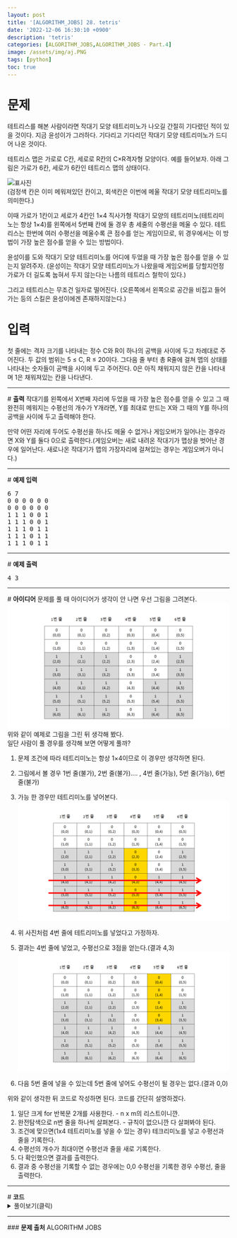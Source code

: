```yaml
---
layout: post
title: '[ALGORITHM_JOBS] 28. tetris'
date: '2022-12-06 16:30:10 +0900'
description: 'tetris'
categories: [ALGORITHM_JOBS,ALGORITHM_JOBS - Part.4]
image: /assets/img/aj.PNG
tags: [python]
toc: true
---
```

# <b>문제</b>
테트리스를 해본 사람이라면 작대기 모양 테트리미노가 나오길 간절히 기다렸던 적이 있을 것이다. 지금 윤성이가 그러하다. 기다리고 기다리던 작대기 모양 테트리미노가 드디어 나온 것이다.

테트리스 맵은 가로로 C칸, 세로로 R칸의 C×R격자형 모양이다. 예를 들어보자. 아래 그림은 가로가 6칸, 세로가 6칸인 테트리스 맵의 상태이다.

<img src="https://alms-problem.s3.ap-northeast-2.amazonaws.com/TetrismapEx.jpg" alt="표사진"><br>
(검정색 칸은 이미 메워져있던 칸이고, 회색칸은 이번에 메울 작대기 모양 테트리미노를 의미한다.)

이때 가로가 1칸이고 세로가 4칸인 1×4 직사가형 작대기 모양의 테트리미노(테트리미노는 항상 1×4)를 왼쪽에서 5번째 칸에 둘 경우 총 세줄의 수평선을 메울 수 있다. 테트리스는 한번에 여러 수평선을 메울수록 큰 점수를 얻는 게임이므로, 위 경우에서는 이 방법이 가장 높은 점수를 얻을 수 있는 방법이다.

윤성이를 도와 작대기 모양 테트리미노를 어디에 두었을 때 가장 높은 점수를 얻을 수 있는지 알려주자. (윤성이는 작대기 모양 테트리미노가 나왔을때 게임오버를 당할지언정 가로가 더 길도록 눕혀서 두지 않는다는 나름의 테트리스 철학이 있다.)

그리고 테트리스는 무조건 일자로 떨어진다. (오른쪽에서 왼쪽으로 공간을 비집고 들어가는 등의 스킬은 윤성이에겐 존재하지않는다.)
# <b>입력</b>
첫 줄에는 격자 크기를 나타내는 정수 C와 R이 하나의 공백을 사이에 두고 차례대로 주어진다. 두 값의 범위는 5 ≤ C, R ≤ 20이다. 그다음 줄 부터 총 R줄에 걸쳐 맵의 상태를 나타내는 숫자들이 공백을 사이에 두고 주어진다. 0은 아직 채워지지 않은 칸을 나타내며 1은 채워져있는 칸을 나타낸다.
<hr>
# <b>출력</b>
작대기를 왼쪽에서 X번째 자리에 두었을 때 가장 높은 점수를 얻을 수 있고 그 때 완전히 메워지는 수평선의 개수가 Y개라면, Y를 최대로 만드는 X와 그 때의 Y를 하나의 공백을 사이에 두고 출력해야 한다.

만약 어떤 자리에 두어도 수평선을 하나도 메울 수 없거나 게임오버가 일어나는 경우라면 X와 Y를 둘다 0으로 출력한다.(게임오버는 새로 내려온 작대기가 맵상을 벗어난 경우에 일어난다. 새로나온 작대기가 맵의 가장자리에 걸쳐있는 경우는 게임오버가 아니다.)
<hr>
# <b>예제 입력</b><br>
<pre>
6 7
0 0 0 0 0 0
0 0 0 0 0 0
1 1 1 0 0 1
1 1 1 0 0 1
1 1 1 0 1 1
1 1 1 0 1 1
1 1 1 0 1 1
</pre>
<hr>
# <b>예제 출력</b><br>
<pre>
4 3
</pre>
<hr>
# <b>아이디어</b>
문제를 풀 때 아이디어가 생각이 안 나면 우선 그림을 그려본다.<br>
<img src="/assets/img/1/tetris.png" alt="표사진"><br>
위와 같이 예제로 그림을 그린 뒤 생각해 봤다.<br>
일단 사람이 풀 경우를 생각해 보면 어떻게 풀까?<br>

1. 문제 조건에 따라 테트리미노는 항상 1×4이므로 이 경우만 생각하면 된다.
2. 그림에서 볼 경우 1번 줄(불가), 2번 줄(불가).... , 4번 줄(가능), 5번 줄(가능), 6번 줄(불가)
3. 가능 한 경우만 테트리미노를 넣어본다.
<img src="/assets/img/1/tetris1.png" alt="표사진"><br>

4. 위 사진처럼 4번 줄에 테트리미노를 넣었다고 가정하자.
5. 결과는 4번 줄에 넣었고, 수평선으로 3점을 얻는다.(결과 4,3)
<img src="/assets/img/1/tetris2.png" alt="표사진"><br>

7. 다음 5번 줄에 넣을 수 있는데 5번 줄에 넣어도 수평선이 될 경우는 없다.(결과 0,0)

위와 같이 생각한 뒤 코드로 작성하면 된다. 코드를 간단히 설명하겠다.<br>
1. 일단 크게 for 반복문 2개를 사용한다. - n x m의 리스트이니깐.
2. 완전탐색으로 n번 줄을 하나씩 살펴본다. - 규칙이 없으니깐 다 살펴봐야 된다.
3. 조건에 맞으면(1x4 테트리미노를 넣을 수 있는 경우) 테크리미노를 넣고 수평선과 줄을 기록한다.
4. 수평선의 개수가 최대이면 수평선과 줄을 새로 기록한다.
5. 다 확인했으면 결과를 출력한다.
6. 결과 중 수평선을 기록할 수 없는 경우에는 0,0 수평선을 기록한 경우 수평선, 줄을 출력한다.



<hr>
# <b>코드</b>

<details>
<summary id="summary1">풀이보기(클릭)</summary>
<div markdown="1">

~~~python
n, m = map(int, input().split())
arr = [list(map(int, input().split())) for _ in range(m)]
max = 0
maxRow = -1

for i in range(n): # 가로 0 ~ 5
    count = 0
    for j in range(m):# 세로 0 ~ 6
        if arr[j][i] == 0: # 1 X 4 블록이 내려갈 수 있는 범위
            count += 1
        else:# 1 X 4 블록이 내려갈 수 없음
            break
        
    if count >= 4: # 블록이 내려갈 수 있는 경우
        for j in range(count-1,count-5,-1):
            arr[j][i] = 1

    tmpMax = 0
    for j in range(m):
        if sum(arr[j]) == n:
            tmpMax += 1

    if tmpMax > max:
        max = tmpMax
        maxRow = i
        
    if count >= 4: # arr 리스트 초기화
        for j in range(count-1,count-5,-1):
            arr[j][i] = 0
        
if max == 0:
    print(0,0)
else:
    print(maxRow+1, max)
~~~
</div>
</details>

<hr>
### <b>문제 출처</b>
ALGORITHM JOBS